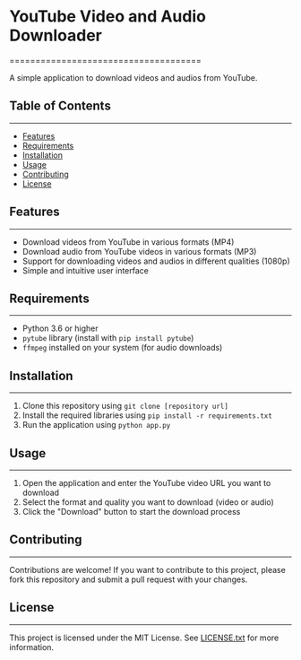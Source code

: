 # YouTube Video and Audio Downloader
=====================================

A simple application to download videos and audios from YouTube.

## Table of Contents
-----------------

* [Features](#features)
* [Requirements](#requirements)
* [Installation](#installation)
* [Usage](#usage)
* [Contributing](#contributing)
* [License](#license)

## Features
------------

* Download videos from YouTube in various formats (MP4)
* Download audio from YouTube videos in various formats (MP3)
* Support for downloading videos and audios in different qualities (1080p)
* Simple and intuitive user interface

## Requirements
------------

* Python 3.6 or higher
* `pytube` library (install with `pip install pytube`)
* `ffmpeg` installed on your system (for audio downloads)

## Installation
------------

1. Clone this repository using `git clone [repository url]`
2. Install the required libraries using `pip install -r requirements.txt`
3. Run the application using `python app.py`

## Usage
-----

1. Open the application and enter the YouTube video URL you want to download
2. Select the format and quality you want to download (video or audio)
3. Click the "Download" button to start the download process

## Contributing
------------

Contributions are welcome! If you want to contribute to this project, please fork this repository and submit a pull request with your changes.

## License
-------

This project is licensed under the MIT License. See [LICENSE.txt](LICENSE.txt) for more information.
